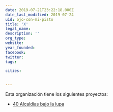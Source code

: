 ```yaml
---
date: 2019-07-21T23:22:18.000Z
date_last_modified: 2019-07-24
uid: ojo-con-mi-pisto
title: 'X'
legal_name: 
description: ''
org_type: 
website: 
year_founded: 
facebook: 
twitter: 
tags:

cities: 


---
```


Esta organización tiene los siguientes proyectos:

- [40 Alcaldías bajo la lupa](/proyectos/40-alcaldias-lupa)
